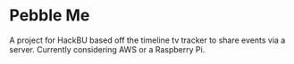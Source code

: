 # Pebble Me

A project for HackBU based off the timeline tv tracker to share events via a server. Currently considering AWS or a Raspberry Pi.
